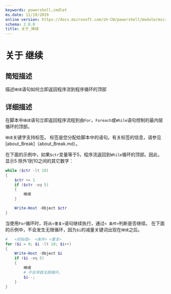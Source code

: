 ```yaml
---
keywords: powershell,cmdlet
ms.date: 11/19/2019
online version: https://docs.microsoft.com/zh-CN/powershell/module/microsoft.powershell.core/about/关于_继续?view=powershell-5.1&WT.mc_id=ps-gethelp
schema: 2.0.0
title: 关于_继续
---
```

# 关于 继续

## 简短描述

描述`继续`语句如何立即返回程序流到程序循环的顶部

## 详细描述

在脚本中`继续`语句立即返回程序流程到由`For`，`Foreach`或`While`语句控制的最内层循环的顶部。

`继续`关键字支持标签。 标签是您分配给脚本中的语句。有关标签的信息，请参见 [about_Break]（about_Break.md）。

在下面的示例中，如果`$ctr`变量等于5，程序流返回到`While`循环的顶部。因此，显示5 除外1到10之间的其它数字：

```powershell
while ($ctr -lt 10)
{
    $ctr += 1
    if ($ctr -eq 5)
    {
        继续
    }

    Write-Host -Object $ctr
}
```

当使用`For`循环时，将从`<重复>`语句继续执行，通过`< 条件>`判断是否继续。 在下面的示例中，不会发生无限循环，因为`$i`的减量关键词出现在`继续`之后。

```powershell
#   <初始值>  <条件> <重复>
for ($i = 0; $i -lt 10; $i++)
{
    Write-Host -Object $i
    if ($i -eq 5)
    {
        继续
        # 不会导致无限循环。
        $i--;
    }
}
```
